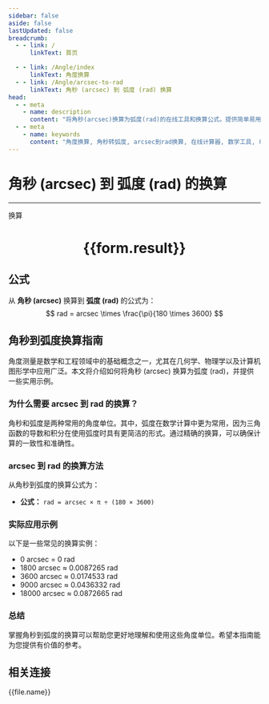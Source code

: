 ```yaml
---
sidebar: false
aside: false
lastUpdated: false
breadcrumb:
  - - link: /
      linkText: 首页

  - - link: /Angle/index
      linkText: 角度换算
  - - link: /Angle/arcsec-to-rad
      linkText: 角秒 (arcsec) 到 弧度 (rad) 换算
head:
  - - meta
    - name: description
      content: "将角秒(arcsec)换算为弧度(rad)的在线工具和换算公式。提供简单易用的角度单位换算计算器。"
  - - meta
    - name: keywords
      content: "角度换算, 角秒转弧度, arcsec到rad换算, 在线计算器, 数学工具, 单位换算"
---
```

# 角秒 (arcsec) 到 弧度 (rad) 的换算
---
<script setup>
import { onMounted, reactive, inject, ref } from 'vue'
import { NButton, NForm, NFormItem, NInput, NInputNumber, NSelect, NCard, useMessage,NGrid ,NGi } from 'naive-ui'
import { defineClientComponent } from 'vitepress'
import { Angle } from '../../files';
const convert = inject('convert')

const form = reactive({
  number: null,
  result: '',
})

const convertHandler = () => {
  if (form.number !== null && !isNaN(form.number)) {
    const convertedValue = parseFloat(form.number) * Math.PI / (180 * 3600)
    form.result = `${form.number}arcsec = ${convertedValue.toFixed(4)}rad`
  } else {
    form.result = '请输入有效的数值。'
  }
}
</script>

<n-form size="large" :model="form">
  <n-form-item label="角秒 (arcsec)">
    <n-input-number v-model:value="form.number" placeholder="输入角秒" style="width: 100%" />
  </n-form-item>
  <n-form-item>
    <n-button type="info" @click="convertHandler" block>换算</n-button>
  </n-form-item>
</n-form>

<n-card  embedded :bordered="false" hoverable>
  <div  style="text-align:center">
    <h1>{{form.result}}</h1>
  </div>
</n-card>

## 公式

从 **角秒 (arcsec)** 换算到 **弧度 (rad)** 的公式为：
$$ rad = arcsec \times \frac{\pi}{180 \times 3600} $$

## 角秒到弧度换算指南

角度测量是数学和工程领域中的基础概念之一，尤其在几何学、物理学以及计算机图形学中应用广泛。本文将介绍如何将角秒 (arcsec) 换算为弧度 (rad)，并提供一些实用示例。

### 为什么需要 arcsec 到 rad 的换算？

角秒和弧度是两种常用的角度单位。其中，弧度在数学计算中更为常用，因为三角函数的导数和积分在使用弧度时具有更简洁的形式。通过精确的换算，可以确保计算的一致性和准确性。

### arcsec 到 rad 的换算方法

从角秒到弧度的换算公式为：

- **公式：** `rad = arcsec × π ÷ (180 × 3600)`

### 实际应用示例

以下是一些常见的换算实例：

- 0 arcsec = 0 rad
- 1800 arcsec ≈ 0.0087265 rad
- 3600 arcsec ≈ 0.0174533 rad
- 9000 arcsec ≈ 0.0436332 rad
- 18000 arcsec ≈ 0.0872665 rad

### 总结

掌握角秒到弧度的换算可以帮助您更好地理解和使用这些角度单位。希望本指南能为您提供有价值的参考。

## 相关连接
<n-grid x-gap="12" :cols="2">
  <n-gi v-for="(file, index) in Angle" :key="index">
    <n-button
      text
      tag="a"
      :href="file.path"
      type="info"
    >
      {{file.name}}
    </n-button>
  </n-gi>
</n-grid>